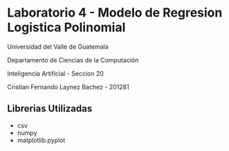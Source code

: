 # Laboratorio 4 - Modelo de Regresion Logistica Polinomial

Universidad del Valle de Guatemala

Departamento de Ciencias de la Computación

Inteligencia Artificial - Seccion 20

Cristian Fernando Laynez Bachez - 201281

## Librerias Utilizadas

- csv
- numpy
- matplotlib.pyplot

